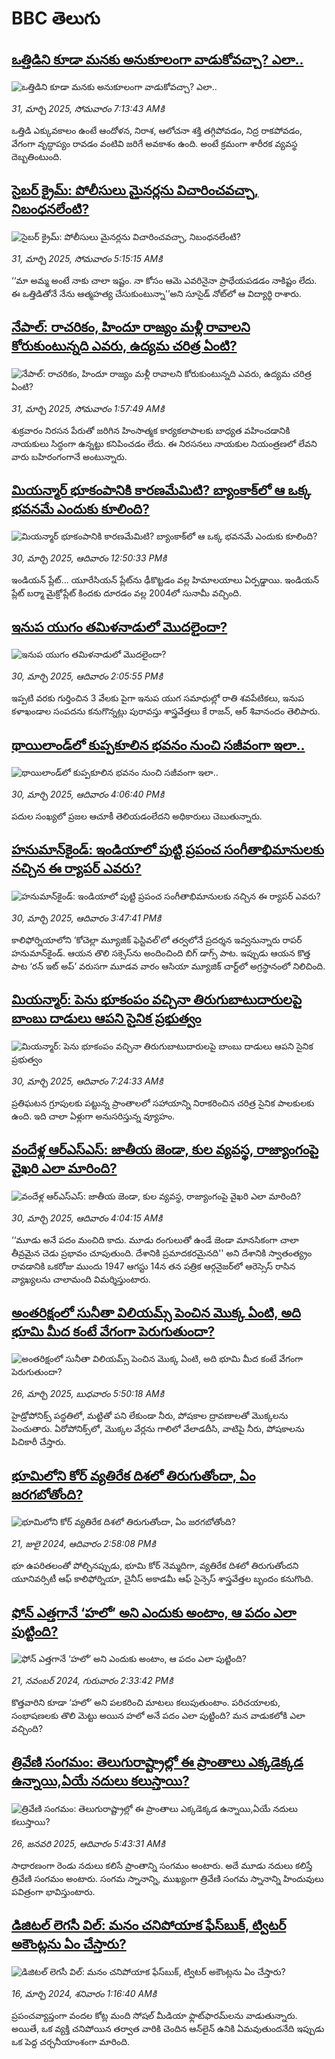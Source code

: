 # BBC తెలుగు## [ఒత్తిడిని కూడా మనకు అనుకూలంగా వాడుకోవచ్చా? ఎలా..](https://www.bbc.com/telugu/articles/c934p5p7yx5o?at_campaign=githubrss)![ఒత్తిడిని కూడా మనకు అనుకూలంగా వాడుకోవచ్చా? ఎలా..](https://ichef.bbci.co.uk/ace/standard/240/cpsprodpb/5dc5/live/7de80c40-0dd5-11f0-8721-f371afb7e704.jpg)_31, మార్చి 2025, సోమవారం 7:13:43 AMకి_ఒత్తిడి ఎక్కువకాలం ఉంటే ఆందోళన, నిరాశ, ఆలోచనా శక్తి తగ్గిపోవడం, నిద్ర రాకపోవడం, వేగంగా వృద్ధాప్యం రావడం వంటివి జరిగే అవకాశం ఉంది. అంటే క్రమంగా శారీరక వ్యవస్థ దెబ్బతింటుంది.## [సైబర్ క్రైమ్: పోలీసులు మైనర్లను  విచారించవచ్చా, నిబంధనలేంటి?](https://www.bbc.com/telugu/articles/cx2yxwl2jxno?at_campaign=githubrss)![సైబర్ క్రైమ్: పోలీసులు మైనర్లను  విచారించవచ్చా, నిబంధనలేంటి?](https://ichef.bbci.co.uk/ace/standard/240/cpsprodpb/ab83/live/441af8d0-0d92-11f0-ba12-8d27eb561761.jpg)_31, మార్చి 2025, సోమవారం 5:15:15 AMకి_‘‘మా అమ్మ అంటే నాకు చాలా ఇష్టం. నా కోసం ఆమె ఎవరినైనా ప్రాధేయపడడం నాకిష్టం లేదు. ఈ ఒత్తిడితోనే నేను ఆత్మహత్య చేసుకుంటున్నా'’అని సూసైడ్ నోట్‌లో ఆ విద్యార్థి రాశారు.## [నేపాల్: రాచరికం, హిందూ రాజ్యం మళ్లీ రావాలని కోరుకుంటున్నది ఎవరు, ఉద్యమ చరిత్ర ఏంటి? ](https://www.bbc.com/telugu/articles/ckg25z20jkyo?at_campaign=githubrss)![నేపాల్: రాచరికం, హిందూ రాజ్యం మళ్లీ రావాలని కోరుకుంటున్నది ఎవరు, ఉద్యమ చరిత్ర ఏంటి? ](https://ichef.bbci.co.uk/ace/standard/240/cpsprodpb/f38f/live/cc379340-0d7e-11f0-ba12-8d27eb561761.jpg)_31, మార్చి 2025, సోమవారం 1:57:49 AMకి_శుక్రవారం నిరసన పేరుతో జరిగిన హింసాత్మక కార్యకలాపాలకు బాధ్యత వహించడానికి నాయకులు సిద్ధంగా ఉన్నట్టు కనిపించడం లేదు. ఈ నిరసనలు నాయకుల నియంత్రణలో లేవని వారు బహిరంగంగానే అంటున్నారు.## [మియన్మార్ భూకంపానికి కారణమేమిటి? బ్యాంకాక్‌లో ఆ ఒక్క భవనమే ఎందుకు కూలింది?](https://www.bbc.com/telugu/articles/cm2xnzymn0ko?at_campaign=githubrss)![మియన్మార్ భూకంపానికి కారణమేమిటి? బ్యాంకాక్‌లో ఆ ఒక్క భవనమే ఎందుకు కూలింది?](https://ichef.bbci.co.uk/ace/standard/240/cpsprodpb/4ae3/live/73b679a0-0d62-11f0-8cb6-ef080be5aa48.jpg)_30, మార్చి 2025, ఆదివారం 12:50:33 PMకి_ఇండియన్ ప్లేట్... యూరేసియన్ ప్లేట్‌ను ఢీకొట్టడం వల్ల హిమాలయాలు ఏర్పడ్డాయి. ఇండియన్ ప్లేట్ బర్మా మైక్రోప్లేట్ కిందకు దూరడం వల్ల 2004లో సునామీ వచ్చింది.## [ఇనుప యుగం తమిళనాడులో మొదలైందా?](https://www.bbc.com/telugu/articles/c36w7x0kn61o?at_campaign=githubrss)![ఇనుప యుగం తమిళనాడులో మొదలైందా?](https://ichef.bbci.co.uk/ace/standard/240/cpsprodpb/8a39/live/6ed7f460-f65e-11ef-8c03-7dfdbeeb2526.jpg)_30, మార్చి 2025, ఆదివారం 2:05:55 PMకి_ఇప్పటి వరకు గుర్తించిన 3 వేలకు పైగా ఇనుప యుగ సమాధుల్లో రాతి శవపేటికలు, ఇనుప కళాఖండాల సంపదను కనుగొన్నట్లు పురావస్తు శాస్త్రవేత్తలు కే రాజన్, ఆర్ శివానందం తెలిపారు.## [థాయిలాండ్‌లో కుప్పకూలిన భవనం నుంచి సజీవంగా ఇలా..](https://www.bbc.com/telugu/articles/c7vn5md0120o?at_campaign=githubrss)![థాయిలాండ్‌లో కుప్పకూలిన భవనం నుంచి సజీవంగా ఇలా..](https://ichef.bbci.co.uk/ace/standard/240/cpsprodpb/9ae1/live/48d2e820-0d7d-11f0-b234-07dc7691c360.jpg)_30, మార్చి 2025, ఆదివారం 4:06:40 PMకి_పదుల సంఖ్యలో ప్రజల ఆచూకీ తెలియడంలేదని అధికారులు చెబుతున్నారు.## [హనుమాన్‌కైండ్: ఇండియాలో పుట్టి ప్రపంచ సంగీతాభిమానులకు నచ్చిన ఈ ర్యాపర్ ఎవరు?](https://www.bbc.com/telugu/articles/cg41y372515o?at_campaign=githubrss)![హనుమాన్‌కైండ్: ఇండియాలో పుట్టి ప్రపంచ సంగీతాభిమానులకు నచ్చిన ఈ ర్యాపర్ ఎవరు?](https://ichef.bbci.co.uk/ace/standard/240/cpsprodpb/07f3/live/7c18b2d0-0d7a-11f0-a1c5-cd0d1898b025.jpg)_30, మార్చి 2025, ఆదివారం 3:47:41 PMకి_కాలిఫోర్నియాలోని ‘కోచెల్లా మ్యూజిక్ ఫెస్టివల్’లో తర్వలోనే ప్రదర్శన ఇవ్వనున్నారు రాపర్ హనుమాన్‌కైండ్.
ఆయన తొలి సక్సెస్‌ను అందించింది బిగ్ డాగ్స్ పాట.
ఇప్పుడు ఆయన కొత్త పాట ‘రన్ ఇట్ అప్’ వరుసగా మూడవ వారం ఆసియా మ్యూజిక్ చార్ట్‌లో అగ్రస్థానంలో నిలిచింది.## [మియన్మార్: పెను భూకంపం వచ్చినా తిరుగుబాటుదారులపై బాంబు దాడులు ఆపని సైనిక ప్రభుత్వం ](https://www.bbc.com/telugu/articles/cpq7j2n1zpzo?at_campaign=githubrss)![మియన్మార్: పెను భూకంపం వచ్చినా తిరుగుబాటుదారులపై బాంబు దాడులు ఆపని సైనిక ప్రభుత్వం ](https://ichef.bbci.co.uk/ace/standard/240/cpsprodpb/902f/live/78755650-0d17-11f0-b234-07dc7691c360.jpg)_30, మార్చి 2025, ఆదివారం 7:24:33 AMకి_ప్రతిఘటన గ్రూపులకు పట్టున్న ప్రాంతాలలో సహాయాన్ని నిరాకరించిన చరిత్ర సైనిక పాలకులకు ఉంది. ఇది చాలా ఏళ్లుగా అనుసరిస్తున్న వ్యూహం.## [వందేళ్ల ఆర్‌ఎస్‌ఎస్: జాతీయ జెండా, కుల వ్యవస్థ, రాజ్యాంగంపై వైఖరి ఎలా మారింది?](https://www.bbc.com/telugu/articles/c93n3k4233ko?at_campaign=githubrss)![వందేళ్ల ఆర్‌ఎస్‌ఎస్: జాతీయ జెండా, కుల వ్యవస్థ, రాజ్యాంగంపై వైఖరి ఎలా మారింది?](https://ichef.bbci.co.uk/ace/standard/240/cpsprodpb/0d92/live/9f3e6d40-0c9e-11f0-ac9f-c37d6fd89579.jpg)_30, మార్చి 2025, ఆదివారం 4:04:15 AMకి_‘‘మూడు అనే పదం మంచిది కాదు. మూడు రంగులుతో ఉండే జెండా మానసికంగా చాలా తీవ్రమైన చెడు ప్రభావం చూపుతుంది. దేశానికి ప్రమాదకరమైనది''  అని దేశానికి స్వాతంత్య్రం రావడానికి ఒకరోజు ముందు 1947 ఆగస్టు 14న తన పత్రిక ఆర్గనైజర్‌లో ఆరెస్సెస్ రాసిన వ్యాఖ్యలను చాలామంది విమర్శిస్తుంటారు.## [అంతరిక్షంలో సునీతా విలియమ్స్ పెంచిన మొక్క ఏంటి, అది భూమి మీద కంటే వేగంగా పెరుగుతుందా?](https://www.bbc.com/telugu/articles/c1mn43gmj39o?at_campaign=githubrss)![అంతరిక్షంలో సునీతా విలియమ్స్ పెంచిన మొక్క ఏంటి, అది భూమి మీద కంటే వేగంగా పెరుగుతుందా?](https://ichef.bbci.co.uk/ace/standard/240/cpsprodpb/931a/live/71e4f570-0966-11f0-94d4-6f954f5dcfa3.jpg)_26, మార్చి 2025, బుధవారం 5:50:18 AMకి_హైడ్రోపోనిక్స్‌ పద్ధతిలో, మట్టితో పని లేకుండా నీరు, పోషకాల ద్రావణాలతో మొక్కలను పెంచుతారు. ఏరోపోనిక్స్‌లో, మొక్కల వేర్లను గాలిలో వేలాడదీసి, వాటిపై నీరు, పోషకాలను పిచికారీ చేస్తారు.## [భూమిలోని కోర్ వ్యతిరేక దిశలో తిరుగుతోందా, ఏం జరగబోతోంది?](https://www.bbc.com/telugu/articles/crgr7rnd7g4o?at_campaign=githubrss)![భూమిలోని కోర్ వ్యతిరేక దిశలో తిరుగుతోందా, ఏం జరగబోతోంది?](https://ichef.bbci.co.uk/ace/standard/240/cpsprodpb/cc28/live/4457bc00-3ec3-11ef-b2f4-77406157b906.jpg)_21, జులై 2024, ఆదివారం 2:58:08 PMకి_భూ ఉపరితలంతో పోల్చినప్పుడు, భూమి కోర్ నెమ్మదిగా, వ్యతిరేక దిశలో తిరుగుతోందని యూనివర్సిటీ ఆఫ్ కాలిఫోర్నియా, చైనీస్ అకాడమీ ఆఫ్ సైన్సెస్‌ శాస్త్రవేత్తల బృందం కనుగొంది.## [ఫోన్ ఎత్తగానే ‘హలో’ అని ఎందుకు అంటాం, ఆ పదం ఎలా పుట్టింది?](https://www.bbc.com/telugu/articles/cgj7x7gdjq4o?at_campaign=githubrss)![ఫోన్ ఎత్తగానే ‘హలో’ అని ఎందుకు అంటాం, ఆ పదం ఎలా పుట్టింది?](https://ichef.bbci.co.uk/ace/standard/240/cpsprodpb/0618/live/7a20ebb0-a807-11ef-b21e-5359bd56d02f.jpg)_21, నవంబర్ 2024, గురువారం 2:33:42 PMకి_కొత్తవారిని కూడా ‘హలో’ అని పలకరించి మాటలు కలుపుతుంటాం.  పరిచయాలకు, సంభాషణలకు తొలి మెట్టు అయిన హలో అనే పదం ఎలా పుట్టింది? మన వాడుకలోకి ఎలా వచ్చింది?## [త్రివేణి సంగమం: తెలుగురాష్ట్రాల్లో ఈ ప్రాంతాలు ఎక్కడెక్కడ ఉన్నాయి,ఏయే నదులు కలుస్తాయి? ](https://www.bbc.com/telugu/articles/cz7elrr17jeo?at_campaign=githubrss)![త్రివేణి సంగమం: తెలుగురాష్ట్రాల్లో ఈ ప్రాంతాలు ఎక్కడెక్కడ ఉన్నాయి,ఏయే నదులు కలుస్తాయి? ](https://ichef.bbci.co.uk/ace/standard/240/cpsprodpb/9dad/live/7f50e780-da42-11ef-a37f-eba91255dc3d.jpg)_26, జనవరి 2025, ఆదివారం 5:43:31 AMకి_సాధారణంగా రెండు నదులు కలిసే ప్రాంతాన్ని సంగమం అంటారు. అదే మూడు నదులు కలిస్తే త్రివేణి సంగమం అంటారు. సంగమ స్నానాన్ని, ముఖ్యంగా త్రివేణి సంగమ స్నానాన్ని హిందువులు పవిత్రంగా భావిస్తుంటారు.## [డిజిటల్ లెగసీ విల్: మనం చనిపోయాక ఫేస్‌బుక్, ట్విటర్‌ అకౌంట్లను ఏం చేస్తారు?](https://www.bbc.com/telugu/articles/cx0zl1qeyq2o?at_campaign=githubrss)![డిజిటల్ లెగసీ విల్: మనం చనిపోయాక ఫేస్‌బుక్, ట్విటర్‌ అకౌంట్లను ఏం చేస్తారు?](https://ichef.bbci.co.uk/ace/standard/240/cpsprodpb/bea2/live/2323ffd0-e2d4-11ee-9410-0f893255c2a0.jpg)_16, మార్చి 2024, శనివారం 1:16:40 AMకి_ప్రపంచవ్యాప్తంగా వందల కోట్ల మంది సోషల్ మీడియా ఫ్లాట్‌ఫారమ్‌లను వాడుతున్నారు. అయితే, ఒక వ్యక్తి చనిపోయిన తర్వాత వారికి చెందిన ఆన్‌లైన్ ఉనికి ఏమవుతుందనేది ఇప్పుడు ఒక పెద్ద చర్చనీయాంశంగా మారింది.